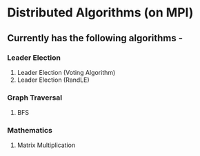 # Distributed Algorithms (on MPI)

## Currently has the following algorithms - 
### Leader Election
1. Leader Election (Voting Algorithm)
2. Leader Election (RandLE)

### Graph Traversal
1. BFS

### Mathematics
1. Matrix Multiplication
